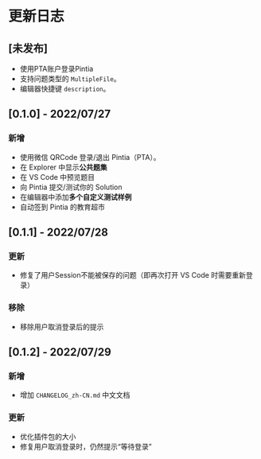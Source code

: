 # 更新日志

## [未发布]

- 使用PTA账户登录Pintia
- 支持问题类型的 `MultipleFile`。
- 编辑器快捷键 `description`。

## [0.1.0] - 2022/07/27

### 新增

- 使用微信 QRCode 登录/退出 Pintia（PTA）。
- 在 Explorer 中显示**公共题集**
- 在 VS Code 中预览题目
- 向 Pintia 提交/测试你的 Solution
- 在编辑器中添加**多个自定义测试样例**
- 自动签到 Pintia 的教育超市

## [0.1.1] - 2022/07/28

### 更新

- 修复了用户Session不能被保存的问题（即再次打开 VS Code 时需要重新登录）

### 移除

- 移除用户取消登录后的提示

## [0.1.2] - 2022/07/29

### 新增

- 增加 `CHANGELOG_zh-CN.md` 中文文档

### 更新

- 优化插件包的大小
- 修复用户取消登录时，仍然提示“等待登录”
